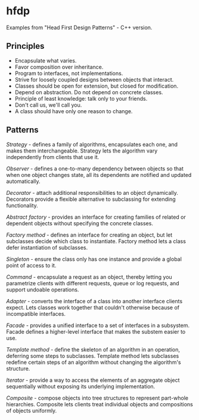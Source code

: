 # hfdp

Examples from "Head First Design Patterns" - C++ version.

## Principles

* Encapsulate what varies.
* Favor composition over inheritance.
* Program to interfaces, not implementations.
* Strive for loosely coupled designs between objects that interact.
* Classes should be open for extension, but closed for modification.
* Depend on abstraction. Do not depend on concrete classes.
* Principle of least knowledge: talk only to your friends.
* Don't call us, we'll call you.
* A class should have only one reason to change.

## Patterns

*Strategy* - defines a family of algorithms, encapsulates each one, and makes them interchangeable. Strategy lets the algorithm vary independently from clients that use it.

*Observer* - defines a one-to-many dependency between objects so that when one object changes state, all its dependents are notified and updated automatically.

*Decorator* - attach additional responsibilities to an object dynamically. Decorators provide a flexible alternative to subclassing for extending functionality.

*Abstract factory* - provides an interface for creating families of related or dependent objects without specifying the concrete classes.

*Factory method* - defines an interface for creating an object, but let subclasses decide which class to instantiate. Factory method lets a class defer instantiation of subclasses.

*Singleton* - ensure the class only has one instance and provide a global point of access to it.

*Command* - encapsulate a request as an object, thereby letting you parametrize clients with different requests, queue or log requests, and support undoable operations.

*Adapter* - converts the interface of a class into another interface clients expect. Lets classes work together that couldn't otherwise because of incompatible interfaces.

*Facade* - provides a unified interface to a set of interfaces in a subsystem. Facade defines a higher-level interface that makes the substem easier to use.

*Template method* - define the skeleton of an algorithm in an operation, deferring some steps to subclasses. Template method lets subclasses redefine certain steps of an algorithm without changing the algorithm's structure.

*Iterator* - provide a way to access the elements of an aggregate object sequentially without exposing its underlying implementation.

*Composite* - compose objects into tree structures to represent part-whole hierarchies. Composite lets clients treat individual objects and compositions of objects uniformly.
